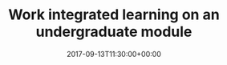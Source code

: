 ---
title: "Work integrated learning on an undergraduate module"
date: 2017-09-13T11:30:00+00:00
event: "Employability Forum for Academic Partners"
event_url:
location: "University of Birmingham"
address:
  street:
  city:
  region:
  postcode:
  country: United Kingdom
summary: "presentation for colleagues on some work we've done enhancing my course Religion in the Public Sphere to create student projects that involve work with local employers, charities, etc."
authors: ["jeremy"]
url_slides: slides/presentation_20170913_ employability.html
---